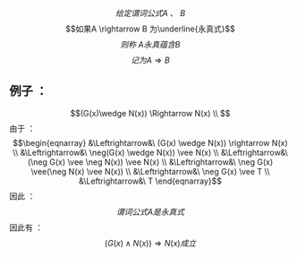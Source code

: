 $$给定谓词公式A \ 、 \ B $$
$$如果A \rightarrow B 为\underline{永真式}$$
$$则称 \ A永真蕴含B$$
$$记为 A \Rightarrow B$$
## 例子 ：
$$(G(x)\wedge N(x)) \Rightarrow N(x) \\ $$
由于 ：
$$\begin{eqnarray}
&\Leftrightarrow&\ (G(x) \wedge N(x)) \rightarrow N(x) \\
&\Leftrightarrow&\ \neg(G(x) \wedge N(x)) \vee N(x) \\
&\Leftrightarrow&\ (\neg G(x) \vee \neg N(x)) \vee N(x) \\
&\Leftrightarrow&\ \neg G(x) \vee(\neg N(x) \vee N(x)) \\
&\Leftrightarrow&\ \neg G(x) \vee T \\
&\Leftrightarrow&\ T
\end{eqnarray}$$
因此 ：
$$谓词公式A 是永真式$$
因此有 ：
$$(G(x) \wedge N(x)) \Rightarrow N(x)成立$$